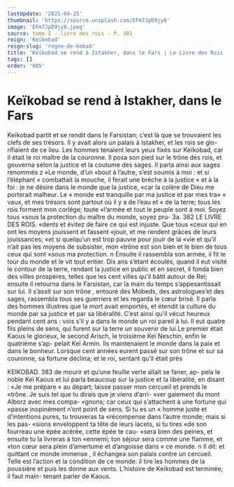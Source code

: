 ```yaml
---
lastUpdate: '2021-04-25'
thumbnail: 'https://source.unsplash.com/EFm7JpD9jy8'
image: 'EFm7JpD9jy8.jpeg'
source: tome I - livre des rois - P. 381
reign: 'Keïkobad'
reign-slug: 'regne-de-kobad'
title: 'Keïkobad se rend à Istakher, dans le Fars | Le Livre des Rois | Shâhnâmeh'
tags: []
order: '005'
---
```


# Keïkobad se rend à Istakher, dans le Fars

Keïkobad partit et se rendit dans le Farsistan;
c’est là que se trouvaient les clefs de ses trésors. Il
y avait alors un palais à Istakher, et les rois se glo-
rifiaient de ce lieu. Les hommes tenaient leurs yeux
fixés sur Keïkobad, car il était le roi maître de la
couronne. Il posa son pied sur le trône des rois, et
gouverna selon la justice et la coutume des sages. Il
parla ainsi aux sages renommés z «Le monde, d’un «bout à l’autre, s’est soumis à moi : et si l’éléphant
« combattait la mouche, il ferait une brèche à la justice « et à la foi : je ne désire dans le monde que la justice, «car la colère de Dieu me porterait malheur. Le « monde est tranquille par ma justice et par mes tra» « vaux, et mes trésors sont partout où il y a de l’eau et
« de la terre; tous les rois forment mon corlége; toute «l’armée et tout le peuple sont à moi. Soyez tous «sous la protection du maître du monde, soyez pru-
3a.
382 LE LIVRE DES ROIS.
«dents et évitez de faire ce qui est injuste. Que tous
«ceux qui en ont les moyens jouissent et fassent «jouir, et me rendent grâces de leurs jouissances; «et si quelqu’un est trop pauvre pour jouir de la «vie et qu’il n’ait pas les moyens de subsister, mon «trône est son bien et le bien de tous ceux qui sont «sous ma protection. n
Ensuite il rassembla son armée, il fit le tour du monde et le vit tout entier. Dix ans s’étant écoulés,
quand il eut visité le contour de la terre, rendant la justice en public et en secret, il fonda bien des villes prospères, telles que les cent villes qu’il bâtit autour
de Reï; ensuite il retourna dans le Farsistan, car la
main du temps s’appesantissait sur lui. Il s’assit sur
son trône , entouré des Mobeds, des astrologues’et des
sages, rassembla tous ses guerriers et les regarda le cœur brisé. Il parla des hommes illustres que la mort avait emportés, et étendit la culture du monde
par sa justice et par sa libéralité. C’est ainsi qu’il
vécut heureux pendant cent ans : vois s’il y a dans
le monde un roi pareil à lui. Il eut quatre fils pleins de sens, qui furent sur la terre un souvenir de lui.Le premier était Kaous le glorieux, le second Arisch,
le troisième Keï Neschin, enfin le quatrième s’ap-
pelait Keï Armin. Ils maintenaient le monde dans la paix et dans le bonheur. Lorsque cent années
eurent passé sur son trône et sur sa couronne, sa fortune déclina; et le roi, sentant qu’il était près

KEIKOBAD. 383 de mourir et qu’une feuille verte allait se faner, ap-
pela le noble Keï Kaous et lui parla beaucoup sur la justice et la libéralité, en disant : «Je me prépare
« au départ; laisse passer mon cercueil et prends le «trône. Je suis tel que tu dirais que je viens d’arri- «ver gaiement du mont Alborz avec mes compa- «gnons; car ceux qui s’attachent à une fortune qui «passe inopinément n’ont point de sens. Si tu es un
« homme juste et d’intentions pures, tu trouveras ta «récompense dans l’autre monde; mais si les pas- «sions enveloppent ta tête de leurs lacets, si tu tires «de son fourreau une épée acérée, cette épée te cau-
«sera bien des peines, et ensuite tu la livreras à ton
«ennemi; ton séjour sera comme une flamme, et «ton cœur sera plein d’amertume et d’angoisse dans
« ce monde. n Il dit: et quittant ce monde immense , il échangea son palais contre un cercueil. Telle est l’action et la condition de ce monde: il tire les hommes de la poussière et puis les donne aux vents.
L’histoire de Keïkobad est terminée; il faut main- tenant parler de Kaous.
